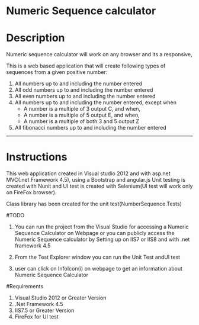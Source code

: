 # Numeric Sequence calculator


# Description
Numeric sequence calculator will work on any browser and its a responsive,

This is a web based application that will create following types of sequences from a given positive number:

1. All numbers up to and including the number entered
2. All odd numbers up to and including the number entered
3. All even numbers up to and including the number entered
4. All numbers up to and including the number entered, except when
    - A number is a multiple of 3 output C, and when,
    - A number is a multiple of 5 output E, and when,
    - A number is a multiple of both 3 and 5 output Z
5. All fibonacci numbers up to and including the number entered

---



# Instructions

This web application created in Visual studio 2012 and with asp.net MVC(.net Framework 4.5), using a Bootstrap and angular.js
Unit testing is created with Nunit and UI test is created with Selenium(UI test will work only on FireFox browser).

Class library has been created for the unit test(NumberSequence.Tests)



#TODO

1) You can run the project from the Visual Studio for accessing a Numeric Sequence Calculator on Webpage or
   you can publicly access the Numeric Sequence calculator by Setting up on IIS7 or IIS8 and with .net framework 4.5

2) From the Test Explorer window you can run the Unit Test andUI test

3) user can click on InfoIcon(i) on webpage to get an information about Numeric Sequence Calculator

#Requirements

1) Visual Studio 2012 or Greater Version
2) .Net Framework 4.5
3) IIS7.5 or Greater Version
4) FireFox for UI test




